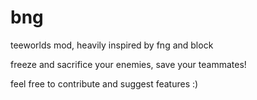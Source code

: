 # bng

teeworlds mod, heavily inspired by fng and block


freeze and sacrifice your enemies, save your teammates!

feel free to contribute and suggest features :)

